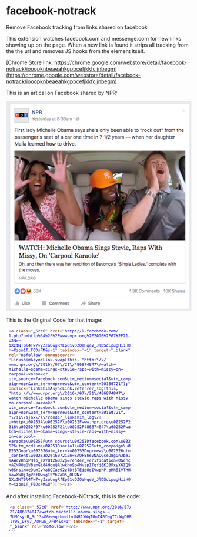 # facebook-notrack
Remove Facebook tracking from links shared on facebook

This extension watches facebook.com and messenge.com for new links showing up on the page. 
When a new link is found it strips all tracking from the the url and removes JS hooks from the element itself.

[Chrome Store link: https://chrome.google.com/webstore/detail/facebook-notrack/iooopknbeaeahkgpbcefjkkfcjjnbegm](https://chrome.google.com/webstore/detail/facebook-notrack/iooopknbeaeahkgpbcefjkkfcjjnbegm)

This is an artical on Facebook shared by NPR:

![NPR article on facebook](https://github.com/alexbbt/facebook-notrack/raw/master/images/NPR.png?raw=true)

This is the Original Code for that image:

![NPR article on facebook](https://github.com/alexbbt/facebook-notrack/raw/master/images/Before.png?raw=true)

And after installing Facebook-NOtrack, this is the code:

![NPR article on facebook](https://github.com/alexbbt/facebook-notrack/raw/master/images/After.png?raw=true)